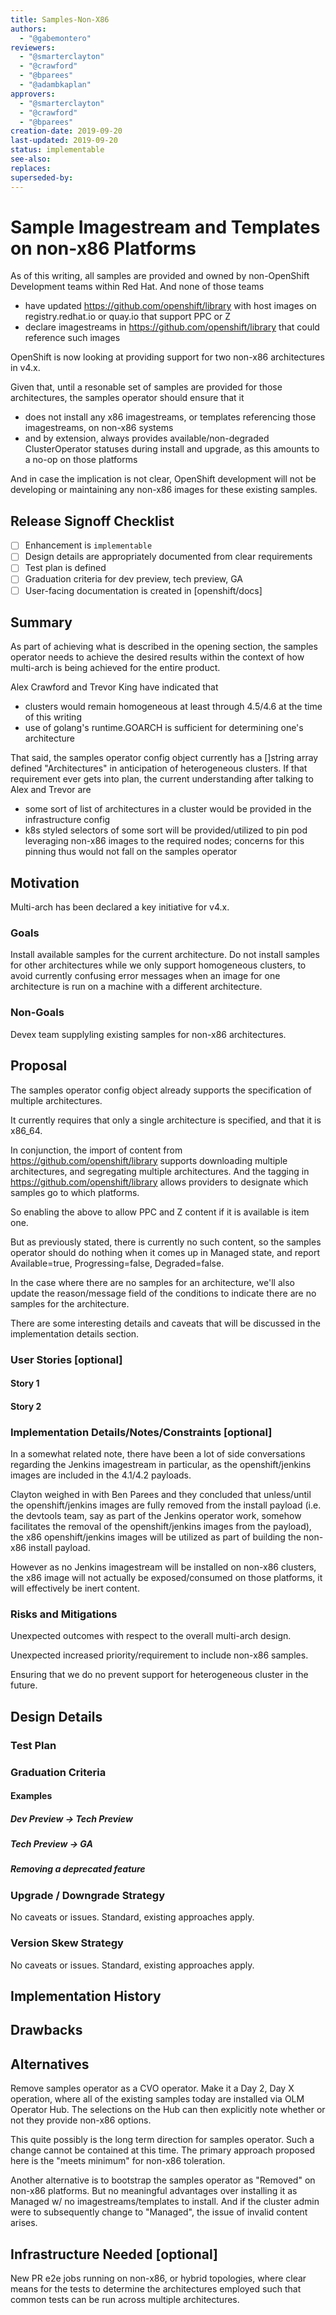 ```yaml
---
title: Samples-Non-X86
authors:
  - "@gabemontero"
reviewers:
  - "@smarterclayton"
  - "@crawford"
  - "@bparees"
  - "@adambkaplan"
approvers:
  - "@smarterclayton"
  - "@crawford"
  - "@bparees"
creation-date: 2019-09-20
last-updated: 2019-09-20
status: implementable
see-also:
replaces:
superseded-by:
---
```


# Sample Imagestream and Templates on non-x86 Platforms

As of this writing, all samples are provided and owned by non-OpenShift 
Development teams within Red Hat.  And none of those teams 

 - have updated https://github.com/openshift/library with host images on registry.redhat.io or quay.io that support PPC or Z 
 - declare imagestreams in https://github.com/openshift/library that could reference such images

OpenShift is now looking at providing support for two non-x86 architectures in v4.x.

Given that, until a resonable set of samples are provided for those architectures, the samples operator should ensure that it

 - does not install any x86 imagestreams, or templates referencing those imagestreams, on non-x86 systems
 - and by extension, always provides available/non-degraded ClusterOperator statuses during install and upgrade, as this amounts to a no-op on those platforms

And in case the implication is not clear, OpenShift development will not be developing or maintaining 
any non-x86 images for these existing samples.

## Release Signoff Checklist

- [ ] Enhancement is `implementable`
- [ ] Design details are appropriately documented from clear requirements
- [ ] Test plan is defined
- [ ] Graduation criteria for dev preview, tech preview, GA
- [ ] User-facing documentation is created in [openshift/docs]

## Summary

As part of achieving what is described in the opening section, the samples operator needs
to achieve the desired results within the context of how multi-arch is being achieved for 
the entire product.

Alex Crawford and Trevor King have indicated that 
 - clusters would remain homogeneous at least through 4.5/4.6 at the time of this writing
 - use of golang's runtime.GOARCH is sufficient for determining one's architecture

That said, the samples operator config object currently has a []string array defined "Architectures"
in anticipation of heterogeneous clusters.  If that requirement ever gets into plan, the current understanding
after talking to Alex and Trevor are
 - some sort of list of architectures in a cluster would be provided in the infrastructure config
 - k8s styled selectors of some sort will be provided/utilized to pin pod leveraging non-x86 images to the required nodes; concerns for this pinning thus would not fall on the samples operator

## Motivation

Multi-arch has been declared a key initiative for v4.x.

### Goals

Install available samples for the current architecture. Do not install samples for other architectures while we 
only support homogeneous clusters, to avoid currently confusing error messages when an image for one architecture 
is run on a machine with a different architecture.

### Non-Goals

Devex team supplyling existing samples for non-x86 architectures.

## Proposal

The samples operator config object already supports the specification of multiple 
architectures.

It currently requires that only a single architecture is specified, and that 
it is x86_64.

In conjunction, the import of content from https://github.com/openshift/library supports 
downloading multiple architectures, and segregating multiple architectures.  And 
the tagging in https://github.com/openshift/library allows providers to designate which
samples go to which platforms.

So enabling the above to allow PPC and Z content if it is available is item one.

But as previously stated, there is currently no such content, so the samples operator
should do nothing when it comes up in Managed state, and report Available=true, Progressing=false,
Degraded=false.

In the case where there are no samples for an architecture, we'll also update 
the reason/message field of the conditions to indicate there are no samples for the
architecture. 

There are some interesting details and caveats that will be discussed in the 
implementation details section.

### User Stories [optional]

#### Story 1

#### Story 2

### Implementation Details/Notes/Constraints [optional]

In a somewhat related note, there have been a lot of side conversations regarding the Jenkins imagestream
in particular, as the openshift/jenkins images are included in the 4.1/4.2 payloads.

Clayton weighed in with Ben Parees and they concluded that unless/until the openshift/jenkins images 
are fully removed from the install payload (i.e. the devtools team, say as part of the Jenkins operator work, 
somehow facilitates the removal of the openshift/jenkins images from the payload), the x86 openshift/jenkins 
images will be utilized as part of building the non-x86 install payload.

However as no Jenkins imagestream will be installed on non-x86 clusters, the x86 image will not actually be exposed/consumed on those platforms, it will effectively be inert content.

### Risks and Mitigations

Unexpected outcomes with respect to the overall multi-arch design.

Unexpected increased priority/requirement to include non-x86 samples.

Ensuring that we do no prevent support for heterogeneous cluster in the future.

## Design Details

### Test Plan

### Graduation Criteria

#### Examples

##### Dev Preview -> Tech Preview

##### Tech Preview -> GA 

##### Removing a deprecated feature

### Upgrade / Downgrade Strategy

No caveats or issues.  Standard, existing approaches apply.

### Version Skew Strategy

No caveats or issues.  Standard, existing approaches apply.

## Implementation History

## Drawbacks

## Alternatives

Remove samples operator as a CVO operator.  Make it a Day 2, Day X operation, where all of the existing samples 
today are installed via OLM Operator Hub.  The selections on the Hub can then explicitly note whether or not they
provide non-x86 options.

This quite possibly is the long term direction for samples operator.  Such a change cannot be contained at this time.
The primary approach proposed here is the "meets minimum" for non-x86 toleration.

Another alternative is to bootstrap the samples operator as "Removed" on non-x86 platforms. But no meaningful advantages 
over installing it as Managed w/ no imagestreams/templates to install.  And if the cluster admin were to subsequently
change to "Managed", the issue of invalid content arises.

## Infrastructure Needed [optional]

New PR e2e jobs running on non-x86, or hybrid topologies, where clear means for the tests to determine the 
architectures employed such that common tests can be run across multiple architectures.

